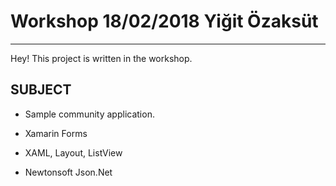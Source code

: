 # Workshop 18/02/2018 Yiğit Özaksüt
- - - - - - - -

Hey! This project is written in the workshop.

## SUBJECT

- Sample community application.

* Xamarin Forms

* XAML, Layout, ListView

* Newtonsoft Json.Net
